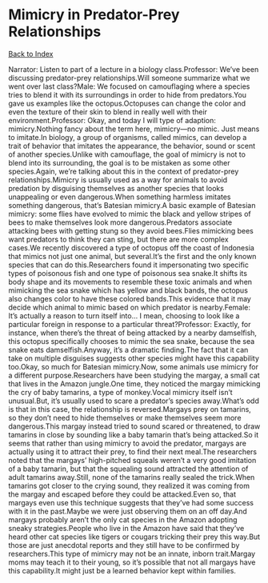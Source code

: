 # Mimicry in Predator-Prey Relationships
[Back to Index](https://github.com/windows10010/tpoExtractor/blog/master/README.md)

Narrator: Listen to part of a lecture in a biology class.Professor: We’ve been discussing predator-prey relationships.Will someone summarize what we went over last class?Male: We focused on camouflaging where a species tries to blend it with its surroundings in order to hide from predators.You gave us examples like the octopus.Octopuses can change the color and even the texture of their skin to blend in really well with their environment.Professor: Okay, and today I will type of adaption: mimicry.Nothing fancy about the term here, mimicry—no mimic. Just means to imitate.In biology, a group of organisms, called mimics, can develop a trait of behavior that imitates the appearance, the behavior, sound or scent of another species.Unlike with camouflage, the goal of mimicry is not to blend into its surrounding, the goal is to be mistaken as some other species.Again, we’re talking about this in the context of predator-prey relationships.Mimicry is usually used as a way for animals to avoid predation by disguising themselves as another species that looks unappealing or even dangerous.When something harmless imitates something dangerous, that’s Batesian mimicry.A basic example of Batesian mimicry: some flies have evolved to mimic the black and yellow stripes of bees to make themselves look more dangerous.Predators associate attacking bees with getting stung so they avoid bees.Flies mimicking bees want predators to think they can sting, but there are more complex cases.We recently discovered a type of octopus off the coast of Indonesia that mimics not just one animal, but several.It’s the first and the only known species that can do this.Researchers found it impersonating two specific types of poisonous fish and one type of poisonous sea snake.It shifts its body shape and its movements to resemble these toxic animals and when mimicking the sea snake which has yellow and black bands, the octopus also changes color to have these colored bands.This evidence that it may decide which animal to mimic based on which predator is nearby.Female: It’s actually a reason to turn itself into… I mean, choosing to look like a particular foreign in response to a particular threat?Professor: Exactly, for instance, when there’s the threat of being attacked by a nearby damselfish, this octopus specifically chooses to mimic the sea snake, because the sea snake eats damselfish.Anyway, it’s a dramatic finding.The fact that it can take on multiple disguises suggests other species might have this capability too.Okay, so much for Batesian mimicry.Now, some animals use mimicry for a different purpose.Researchers have been studying the margay, a small cat that lives in the Amazon jungle.One time, they noticed the margay mimicking the cry of baby tamarins, a type of monkey.Vocal mimicry itself isn’t unusual.But, it’s usually used to scare a predator’s species away.What’s odd is that in this case, the relationship is reversed.Margays prey on tamarins, so they don’t need to hide themselves or make themselves seem more dangerous.This margay instead tried to sound scared or threatened, to draw tamarins in close by sounding like a baby tamarin that’s being attacked.So it seems that rather than using mimicry to avoid the predator, margays are actually using it to attract their prey, to find their next meal.The researchers noted that the margays’ high-pitched squeals weren’t a very good imitation of a baby tamarin, but that the squealing sound attracted the attention of adult tamarins away.Still, none of the tamarins really sealed the trick.When tamarins got closer to the crying sound, they realized it was coming from the margay and escaped before they could be attacked.Even so, that margays even use this technique suggests that they’ve had some success with it in the past.Maybe we were just observing them on an off day.And margays probably aren’t the only cat species in the Amazon adopting sneaky strategies.People who live in the Amazon have said that they’ve heard other cat species like tigers or cougars tricking their prey this way.But those are just anecdotal reports and they still have to be confirmed by researchers.This type of mimicry may not be an innate, inborn trait.Margay moms may teach it to their young, so it’s possible that not all margays have this capability.It might just be a learned behavior kept within families.